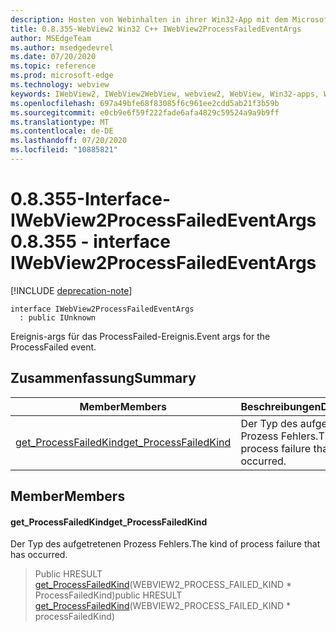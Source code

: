 ```yaml
---
description: Hosten von Webinhalten in ihrer Win32-App mit dem Microsoft Edge WebView2-Steuerelement
title: 0.8.355-WebView2 Win32 C++ IWebView2ProcessFailedEventArgs
author: MSEdgeTeam
ms.author: msedgedevrel
ms.date: 07/20/2020
ms.topic: reference
ms.prod: microsoft-edge
ms.technology: webview
keywords: IWebView2, IWebView2WebView, webview2, WebView, Win32-apps, Win32, Edge
ms.openlocfilehash: 697a49bfe68f83085f6c961ee2cdd5ab21f3b59b
ms.sourcegitcommit: e0cb9e6f59f222fade6afa4829c59524a9a9b9ff
ms.translationtype: MT
ms.contentlocale: de-DE
ms.lasthandoff: 07/20/2020
ms.locfileid: "10885821"
---
```

# <span data-ttu-id="b9909-104">0.8.355-Interface-IWebView2ProcessFailedEventArgs</span><span class="sxs-lookup"><span data-stu-id="b9909-104">0.8.355 - interface IWebView2ProcessFailedEventArgs</span></span> 

[!INCLUDE [deprecation-note](../../includes/deprecation-note.md)]

```
interface IWebView2ProcessFailedEventArgs
  : public IUnknown
```

<span data-ttu-id="b9909-105">Ereignis-args für das ProcessFailed-Ereignis.</span><span class="sxs-lookup"><span data-stu-id="b9909-105">Event args for the ProcessFailed event.</span></span>

## <span data-ttu-id="b9909-106">Zusammenfassung</span><span class="sxs-lookup"><span data-stu-id="b9909-106">Summary</span></span>

 <span data-ttu-id="b9909-107">Member</span><span class="sxs-lookup"><span data-stu-id="b9909-107">Members</span></span>                        | <span data-ttu-id="b9909-108">Beschreibungen</span><span class="sxs-lookup"><span data-stu-id="b9909-108">Descriptions</span></span>
--------------------------------|---------------------------------------------
[<span data-ttu-id="b9909-109">get_ProcessFailedKind</span><span class="sxs-lookup"><span data-stu-id="b9909-109">get_ProcessFailedKind</span></span>](#get_processfailedkind) | <span data-ttu-id="b9909-110">Der Typ des aufgetretenen Prozess Fehlers.</span><span class="sxs-lookup"><span data-stu-id="b9909-110">The kind of process failure that has occurred.</span></span>

## <span data-ttu-id="b9909-111">Member</span><span class="sxs-lookup"><span data-stu-id="b9909-111">Members</span></span>

#### <span data-ttu-id="b9909-112">get_ProcessFailedKind</span><span class="sxs-lookup"><span data-stu-id="b9909-112">get_ProcessFailedKind</span></span> 

<span data-ttu-id="b9909-113">Der Typ des aufgetretenen Prozess Fehlers.</span><span class="sxs-lookup"><span data-stu-id="b9909-113">The kind of process failure that has occurred.</span></span>

> <span data-ttu-id="b9909-114">Public HRESULT [get_ProcessFailedKind](#get_processfailedkind)(WEBVIEW2_PROCESS_FAILED_KIND \* ProcessFailedKind)</span><span class="sxs-lookup"><span data-stu-id="b9909-114">public HRESULT [get_ProcessFailedKind](#get_processfailedkind)(WEBVIEW2_PROCESS_FAILED_KIND \* processFailedKind)</span></span>

